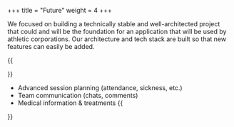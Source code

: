 +++
title = "Future"
weight = 4
+++

We focused on building a technically stable and well-architected project that could and will be the foundation for an application that will be used by athletic corporations. Our architecture and tech stack are built so that new features can easily be added.

{{<section title="Future features">}}
- Advanced session planning (attendance, sickness, etc.)
- Team communication (chats, comments)
- Medical information & treatments
{{</section>}}

